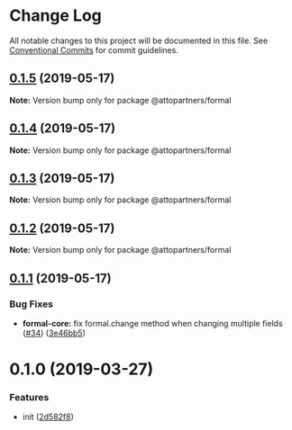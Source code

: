 # Change Log

All notable changes to this project will be documented in this file.
See [Conventional Commits](https://conventionalcommits.org) for commit guidelines.

## [0.1.5](https://github.com/kevinwolfcr/formal/compare/v0.1.4...v0.1.5) (2019-05-17)

**Note:** Version bump only for package @attopartners/formal





## [0.1.4](https://github.com/kevinwolfcr/formal/compare/v0.1.3...v0.1.4) (2019-05-17)

**Note:** Version bump only for package @attopartners/formal





## [0.1.3](https://github.com/kevinwolfcr/formal/compare/v0.1.2...v0.1.3) (2019-05-17)

**Note:** Version bump only for package @attopartners/formal





## [0.1.2](https://github.com/kevinwolfcr/formal/compare/v0.1.1...v0.1.2) (2019-05-17)

**Note:** Version bump only for package @attopartners/formal





## [0.1.1](https://github.com/kevinwolfcr/formal/compare/v0.1.0...v0.1.1) (2019-05-17)


### Bug Fixes

* **formal-core:** fix formal.change method when changing multiple fields ([#34](https://github.com/kevinwolfcr/formal/issues/34)) ([3e46bb5](https://github.com/kevinwolfcr/formal/commit/3e46bb5))





# 0.1.0 (2019-03-27)

### Features

- init ([2d582f8](https://github.com/kevinwolfcr/formal/commit/2d582f8))

